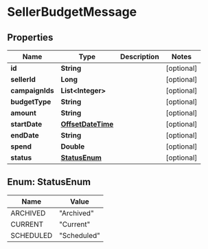 
# SellerBudgetMessage

## Properties
Name | Type | Description | Notes
------------ | ------------- | ------------- | -------------
**id** | **String** |  |  [optional]
**sellerId** | **Long** |  |  [optional]
**campaignIds** | **List&lt;Integer&gt;** |  |  [optional]
**budgetType** | **String** |  |  [optional]
**amount** | **String** |  |  [optional]
**startDate** | [**OffsetDateTime**](OffsetDateTime.md) |  |  [optional]
**endDate** | **String** |  |  [optional]
**spend** | **Double** |  |  [optional]
**status** | [**StatusEnum**](#StatusEnum) |  |  [optional]


<a name="StatusEnum"></a>
## Enum: StatusEnum
Name | Value
---- | -----
ARCHIVED | &quot;Archived&quot;
CURRENT | &quot;Current&quot;
SCHEDULED | &quot;Scheduled&quot;



